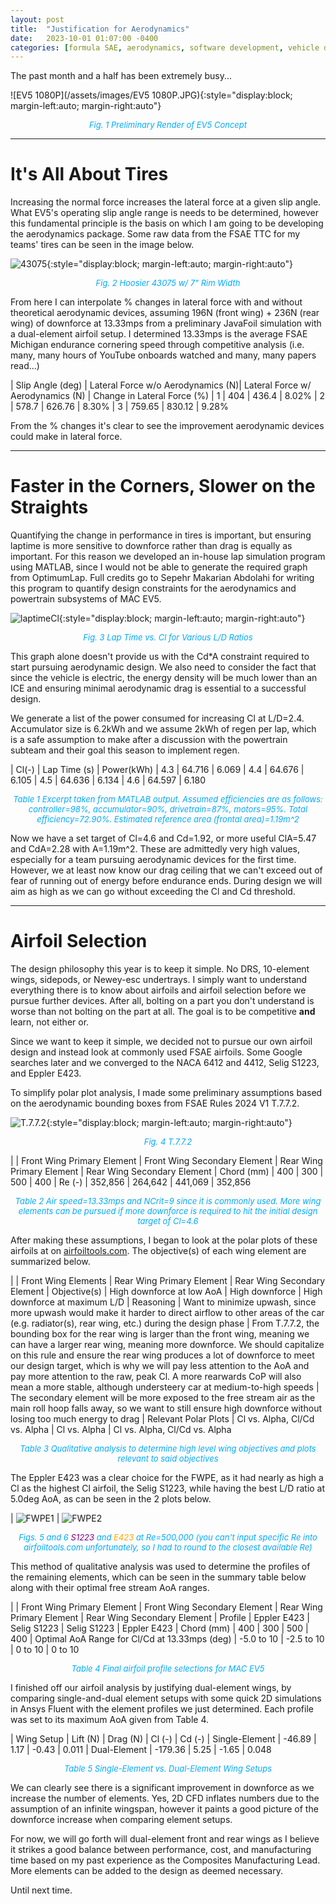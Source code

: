 ```yaml
---
layout: post
title:  "Justification for Aerodynamics"
date:   2023-10-01 01:07:00 -0400
categories: [formula SAE, aerodynamics, software development, vehicle dynamics, 2D CFD]
---
```

The past month and a half has been extremely busy...

![EV5 1080P](/assets/images/EV5 1080P.JPG){:style="display:block; margin-left:auto; margin-right:auto"}
<p align = "center"><font size = "2" color="#00aaff"><i>Fig. 1 Preliminary Render of EV5 Concept</i></font></p>

---
# It's All About Tires
Increasing the normal force increases the lateral force at a given slip angle. What EV5's operating slip angle range is needs to be determined, however this fundamental principle is the basis on which I am going to be developing the aerodynamics package. Some raw data from the FSAE TTC for my teams' tires can be seen in the image below.

![43075](/assets/images/43075.jpg){:style="display:block; margin-left:auto; margin-right:auto"}
<p align = "center"><font size = "2" color="#00aaff"><i>Fig. 2 Hoosier 43075 w/ 7" Rim Width</i></font></p>

From here I can interpolate % changes in lateral force with and without theoretical aerodynamic devices, assuming 196N (front wing) + 236N (rear wing) of downforce at 13.33mps from a preliminary JavaFoil simulation with a dual-element airfoil setup. I determined 13.33mps is the average FSAE Michigan endurance cornering speed through competitive analysis (i.e. many, many hours of YouTube onboards watched and many, many papers read...)

| Slip Angle (deg) | Lateral Force w/o Aerodynamics (N)| Lateral Force w/ Aerodynamics (N) | Change in Lateral Force (%)
| 1 | 404 | 436.4 | 8.02%
| 2 | 578.7 | 626.76 | 8.30% 
| 3 | 759.65 | 830.12 | 9.28%

From the % changes it's clear to see the improvement aerodynamic devices could make in lateral force. 

---
# Faster in the Corners, Slower on the Straights
Quantifying the change in performance in tires is important, but ensuring laptime is more sensitive to downforce rather than drag is equally as important. For this reason we developed an in-house lap simulation program using MATLAB, since I would not be able to generate the required graph from OptimumLap. Full credits go to Sepehr Makarian Abdolahi for writing this program to quantify design constraints for the aerodynamics and powertrain subsystems of MAC EV5.

![laptimeCl](/assets/images/laptimeCl.jpg){:style="display:block; margin-left:auto; margin-right:auto"}
<p align = "center"><font size = "2" color="#00aaff"><i>Fig. 3 Lap Time vs. Cl for Various L/D Ratios</i></font></p>

This graph alone doesn't provide us with the Cd*A constraint required to start pursuing aerodynamic design. We also need to consider the fact that since the vehicle is electric, the energy density will be much lower than an ICE and ensuring minimal aerodynamic drag is essential to a successful design.

We generate a list of the power consumed for increasing Cl at L/D=2.4. Accumulator size is 6.2kWh and we assume 2kWh of regen per lap, which is a safe assumption to make after a discussion with the powertrain subteam and their goal this season to implement regen.

| Cl(-) | Lap Time (s) | Power(kWh)
| 4.3 | 64.716 | 6.069
| 4.4 | 64.676 | 6.105
| 4.5 | 64.636 | 6.134
| 4.6 | 64.597 | 6.180

<p align = "center"><font size = "2" color="#00aaff"><i>Table 1 Excerpt taken from MATLAB output. Assumed efficiencies are as follows: controller=98%, accumulator=90%, drivetrain=87%, motors=95%. Total efficiency=72.90%. Estimated reference area (frontal area)=1.19m^2</i></font></p>

Now we have a set target of Cl=4.6 and Cd=1.92, or more useful ClA=5.47 and CdA=2.28 with A=1.19m^2. These are admittedly very high values, especially for a team pursuing aerodynamic devices for the first time. However, we at least now know our drag ceiling that we can't exceed out of fear of running out of energy before endurance ends. During design we will aim as high as we can go without exceeding the Cl and Cd threshold.

---
# Airfoil Selection
The design philosophy this year is to keep it simple. No DRS, 10-element wings, sidepods, or Newey-esc undertrays. I simply want to understand everything there is to know about airfoils and airfoil selection before we pursue further devices. After all, bolting on a part you don't understand is worse than not bolting on the part at all. The goal is to be competitive **and** learn, not either or.

Since we want to keep it simple, we decided not to pursue our own airfoil design and instead look at commonly used FSAE airfoils. Some Google searches later and we converged to the NACA 6412 and 4412, Selig S1223, and Eppler E423.

To simplify polar plot analysis, I made some preliminary assumptions based on the aerodynamic bounding boxes from FSAE Rules 2024 V1 T.7.7.2.

![T.7.7.2](/assets/images/T.7.7.2.jpg){:style="display:block; margin-left:auto; margin-right:auto"}
<p align = "center"><font size = "2" color="#00aaff"><i>Fig. 4 T.7.7.2</i></font></p>

|  | Front Wing Primary Element | Front Wing Secondary Element | Rear Wing Primary Element | Rear Wing Secondary Element
| Chord (mm) | 400 | 300 | 500 | 400
| Re (-) | 352,856 | 264,642 | 441,069 | 352,856

<p align = "center"><font size = "2" color="#00aaff"><i>Table 2 Air speed=13.33mps and NCrit=9 since it is commonly used. More wing elements can be pursued if more downforce is required to hit the initial design target of Cl=4.6</i></font></p>

After making these assumptions, I began to look at the polar plots of these airfoils at on [airfoiltools.com](http://airfoiltools.com/). The objective(s) of each wing element are summarized below.

|  | Front Wing Elements | Rear Wing Primary Element | Rear Wing Secondary Element
| Objective(s) | High downforce at low AoA | High downforce | High downforce at maximum L/D
| Reasoning | Want to minimize upwash, since more upwash would make it harder to direct airflow to other areas of the car (e.g. radiator(s), rear wing, etc.) during the design phase | From T.7.7.2, the bounding box for the rear wing is larger than the front wing, meaning we can have a larger rear wing, meaning more downforce. We should capitalize on this rule and ensure the rear wing produces a lot of downforce to meet our design target, which is why we will pay less attention to the AoA and pay more attention to the raw, peak Cl. A more rearwards CoP will also mean a more stable, although understeery car at medium-to-high speeds | The secondary element will be more exposed to the free stream air as the main roll hoop falls away, so we want to still ensure high downforce without losing too much energy to drag
| Relevant Polar Plots | Cl vs. Alpha, Cl/Cd vs. Alpha | Cl vs. Alpha | Cl vs. Alpha, Cl/Cd vs. Alpha

<p align = "center"><font size = "2" color="#00aaff"><i>Table 3 Qualitative analysis to determine high level wing objectives and plots relevant to said objectives</i></font></p>

The Eppler E423 was a clear choice for the FWPE, as it had nearly as high a Cl as the highest Cl airfoil, the Selig S1223, while having the best L/D ratio at 5.0deg AoA, as can be seen in the 2 plots below.

| ![FWPE1](/assets/images/FWPE1.jpg) | ![FWPE2](/assets/images/FWPE2.jpg)

<p align = "center"><font size = "2" color="#00aaff"><i>Figs. 5 and 6 </i></font><font size = "2" color="purple"><i>S1223</i></font><font size = "2" color="#00aaff"><i> and </i></font><font size = "2" color="orange"><i>E423</i></font><font size = "2" color="#00aaff"><i> at Re=500,000 (you can't input specific Re into airfoiltools.com unfortunately, so I had to round to the closest available Re)</i></font></p>

This method of qualitative analysis was used to determine the profiles of the remaining elements, which can be seen in the summary table below along with their optimal free stream AoA ranges.

|  | Front Wing Primary Element | Front Wing Secondary Element | Rear Wing Primary Element | Rear Wing Secondary Element
| Profile | Eppler E423 | Selig S1223 | Selig S1223 | Eppler E423
| Chord (mm) | 400 | 300 | 500 | 400
| Optimal AoA Range for Cl/Cd at 13.33mps (deg) | -5.0 to 10 | -2.5 to 10 | 0 to 10 | 0 to 10

<p align = "center"><font size = "2" color="#00aaff"><i>Table 4 Final airfoil profile selections for MAC EV5</i></font></p>

I finished off our airfoil analysis by justifying dual-element wings, by comparing single-and-dual element setups with some quick 2D simulations in Ansys Fluent with the element profiles we just determined. Each profile was set to its maximum AoA given from Table 4.

| Wing Setup | Lift (N) | Drag (N) | Cl (-) | Cd (-)
| Single-Element | -46.89 | 1.17 | -0.43 | 0.011
| Dual-Element | -179.36 | 5.25 | -1.65 | 0.048

<p align = "center"><font size = "2" color="#00aaff"><i>Table 5 Single-Element vs. Dual-Element Wing Setups</i></font></p>

We can clearly see there is a significant improvement in downforce as we increase the number of elements. Yes, 2D CFD inflates numbers due to the assumption of an infinite wingspan, however it paints a good picture of the downforce increase when comparing element setups.

For now, we will go forth will dual-element front and rear wings as I believe it strikes a good balance between performance, cost, and manufacturing time based on my past experience as the Composites Manufacturing Lead. More elements can be added to the design as deemed necessary.

Until next time.